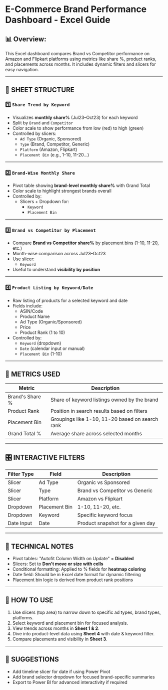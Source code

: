 # E-Commerce Brand Performance Dashboard - Excel Guide

## 📊 Overview:
This Excel dashboard compares Brand vs Competitor performance on Amazon and Flipkart platforms using metrics like share %, product ranks, and placements across months. It includes dynamic filters and slicers for easy navigation.

---

## 📁 SHEET STRUCTURE

### 1️⃣ `Share Trend by Keyword`
- Visualizes **monthly share%** (Jul23–Oct23) for each keyword
- Split by `Brand` and `Competitor`
- Color scale to show performance from low (red) to high (green)
- Controlled by slicers:
  - `Ad Type` (Organic, Sponsored)
  - `Type` (Brand, Competitor, Generic)
  - `Platform` (Amazon, Flipkart)
  - `Placement Bin` (e.g., 1-10, 11-20...)

---

### 2️⃣ `Brand-Wise Monthly Share`
- Pivot table showing **brand-level monthly share%** with Grand Total
- Color scale to highlight strongest brands overall
- Controlled by:
  - Slicers + Dropdown for:
    - `Keyword`
    - `Placement Bin`

---

### 3️⃣ `Brand vs Competitor by Placement`
- Compare **Brand vs Competitor share%** by placement bins (1-10, 11-20, etc.)
- Month-wise comparison across Jul23–Oct23
- Use slicer:
  - `Keyword`
- Useful to understand **visibility by position**

---

### 4️⃣ `Product Listing by Keyword/Date`
- Raw listing of products for a selected keyword and date
- Fields include:
  - ASIN/Code
  - Product Name
  - Ad Type (Organic/Sponsored)
  - Price
  - Product Rank (1 to 10)
- Controlled by:
  - `Keyword` (dropdown)
  - `Date` (calendar input or manual)
  - `Placement Bin` (1-10)

---

## 🧮 METRICS USED

| Metric             | Description                                         |
|--------------------|-----------------------------------------------------|
| Brand's Share %     | Share of keyword listings owned by the brand        |
| Product Rank        | Position in search results based on filters         |
| Placement Bin       | Groupings like 1-10, 11-20 based on search rank     |
| Grand Total %       | Average share across selected months                |

---

## 🎛️ INTERACTIVE FILTERS

| Filter Type  | Field         | Description                       |
|--------------|---------------|-----------------------------------|
| Slicer       | Ad Type       | Organic vs Sponsored              |
| Slicer       | Type          | Brand vs Competitor vs Generic    |
| Slicer       | Platform      | Amazon vs Flipkart                |
| Dropdown     | Placement Bin | 1-10, 11-20, etc.                 |
| Dropdown     | Keyword       | Specific keyword focus            |
| Date Input   | Date          | Product snapshot for a given day  |

---

## 🔧 TECHNICAL NOTES

- Pivot tables: "Autofit Column Width on Update" = **Disabled**
- Slicers: Set to **Don't move or size with cells**
- Conditional formatting: Applied to % fields for **heatmap coloring**
- Date field: Should be in Excel date format for dynamic filtering
- Placement bin logic is derived from product rank positions

---

## 🧭 HOW TO USE

1. Use slicers (top area) to narrow down to specific ad types, brand types, platforms.
2. Select keyword and placement bin for focused analysis.
3. View trends across months in **Sheet 1 & 2**.
4. Dive into product-level data using **Sheet 4** with date & keyword filter.
5. Compare placements and visibility in **Sheet 3**.

---

## 📌 SUGGESTIONS

- Add timeline slicer for date if using Power Pivot
- Add brand selector dropdown for focused brand-specific summaries
- Export to Power BI for advanced interactivity if required

